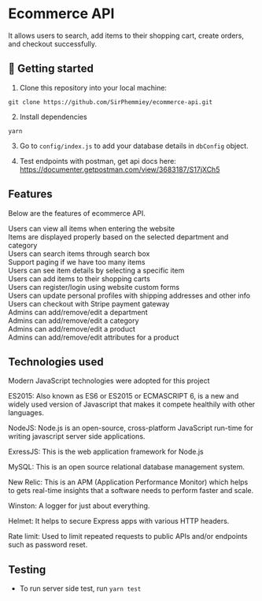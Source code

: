 # Ecommerce API

It allows users to search, add items to their shopping cart, create orders, and checkout successfully.


## 📖 Getting started

1. Clone this repository into your local machine:
```
git clone https://github.com/SirPhemmiey/ecommerce-api.git
```
2. Install dependencies
```
yarn
```

3. Go to `config/index.js` to add your database details in `dbConfig` object.

 4. Test endpoints with postman, get api docs here: https://documenter.getpostman.com/view/3683187/S17jXCh5

## Features
Below are the features of ecommerce API.

Users can view all items when entering the website<br />
Items are displayed properly based on the selected department and category<br />
Users can search items through search box <br/>
Support paging if we have too many items<br/>
Users can see item details by selecting a specific item<br />
Users can add items to their shopping carts<br/>
Users can register/login using website custom forms<br />
Users can update personal profiles with shipping addresses and other info<br />
Users can checkout with Stripe payment gateway <br />
Admins can add/remove/edit a department <br />
Admins can add/remove/edit a category <br />
Admins can add/remove/edit a product <br />
Admins can add/remove/edit attributes for a product <br />

## Technologies used

Modern JavaScript technologies were adopted for this project

ES2015: Also known as ES6 or ES2015 or ECMASCRIPT 6, is a new and widely used version of Javascript
that makes it compete healthily with other languages.

NodeJS: Node.js is an open-source, cross-platform JavaScript run-time for writing javascript server side applications.

ExressJS: This is the web application framework for Node.js

MySQL: This is an open source relational database management system.

New Relic: This is an APM (Application Performance Monitor) which helps to gets real-time insights that a software needs to perform faster and scale. 

Winston: A logger for just about everything.

Helmet: It helps to secure Express apps with various HTTP headers.

Rate limit: Used to limit repeated requests to public APIs and/or endpoints such as password reset.


## Testing
- To run server side test, run `yarn test`
